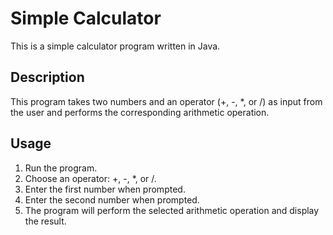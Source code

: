 # Simple Calculator

This is a simple calculator program written in Java.

## Description

This program takes two numbers and an operator (+, -, *, or /) as input from the user and performs the corresponding arithmetic operation.

## Usage

1. Run the program.
2. Choose an operator: +, -, *, or /.
3. Enter the first number when prompted.
4. Enter the second number when prompted.
5. The program will perform the selected arithmetic operation and display the result.



